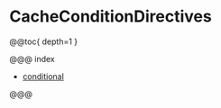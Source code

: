 <a id="cacheconditiondirectives-java"></a>
# CacheConditionDirectives

@@toc{ depth=1 }

@@@ index

* [conditional](conditional.md)

@@@